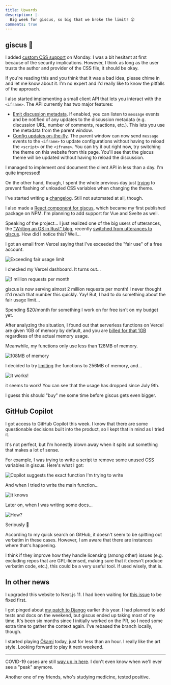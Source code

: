 ```yaml
---
title: Upwards
description: |-
  Big week for giscus, so big that we broke the limit! 😮
comments: true
---
```


## giscus 💎

I added [custom CSS support][css] on Monday. I was a bit hesitant at first
because of the security implications. However, I think as long as the user
trusts the author and provider of the CSS file, it should be okay.

If you're reading this and you think that it was a bad idea, please chime in
and let me know about it. I'm no expert and I'd really like to know the
pitfalls of the approach.

I also started implementing a small client API that lets you interact with the
`<iframe>`. The API currently has two major features:

- [Emit discussion metadata][emit]. If enabled, you can listen to `message`
  events and be notified of any updates to the discussion metadata (e.g.
  discussion URL, number of comments, reactions, etc.). This lets you use the
  metadata from the parent window.
- [Config updates on-the-fly][fly]. The parent window can now send `message`
  events to the `<iframe>` to update configurations without having to reload
  the `<script>` or the `<iframe>`. You can try it out right now, try switching
  the theme on this website from this page. You'll see that the giscus theme
  will be updated without having to reload the discussion.

I managed to implement *and* document the client API in less than a day. I'm
quite impressed!

On the other hand, though, I spent the whole previous day just
[trying][prevent-flash] to prevent flashing of unloaded CSS variables when
changing the theme.

I've started writing a [changelog][changelog]. Still not automated at all,
though.

I also made a [React component for giscus][react-giscus], which became my first
published package on NPM. I'm planning to add support for Vue and Svelte as
well.

Speaking of the project... I just realized one of the big users of utterances,
the ["Writing an OS in Rust" blog][rust-blog], recently [switched from
utterances to giscus][switch]. How did I notice this? Well...

I got an email from Vercel saying that I've exceeded the "fair use" of a free
account.

![Exceeding fair usage limit](/img/uploads/vercel-exceed.png)

I checked my Vercel dashboard. It turns out...

![1 million requests per month](/img/uploads/giscus-1mil.png)

giscus is now serving almost 2 million requests per month! I never thought it'd
reach that number this quickly. Yay! But, I had to do something about the fair
usage limit...

Spending $20/month for something I work on for free isn't on my budget yet.

After analyzing the situation, I found out that serverless functions on Vercel
are given 1GB of memory by default, and you are [billed for that 1GB][1gb]
regardless of the actual memory usage.

Meanwhile, my functions only use less than 128MB of memory.

![108MB of memory](/img/uploads/giscus-128.png)

I decided to try [limiting][limit] the functions to 256MB of memory, and...

![It works!](/img/uploads/giscus-execution.png)

it seems to work! You can see that the usage has dropped since July 9th.

I guess this should "buy" me some time before giscus gets even bigger.

## GitHub Copilot

I got access to GitHub Copilot this week. I know that there are some
questionable decisions built into the product, so I kept that in mind as I
tried it.

It's not perfect, but I'm honestly blown away when it spits out something that
makes a lot of sense.

For example, I was trying to write a script to remove some unused CSS variables
in giscus. Here's what I got:

![Copilot suggests the exact function I'm trying to write](/img/uploads/copilot-1.png)

And when I tried to write the main function...

![It knows](/img/uploads/copilot-2.png)

Later on, when I was writing some docs...

![How?](/img/uploads/copilot-3.png)

Seriously 🤯

According to my quick search on GitHub, it doesn't seem to be spitting out
verbatim in these cases. However, I am aware that there are instances where
that's happening.

I think if they improve how they handle licensing (among other) issues (e.g.
excluding repos that are GPL-licensed, making sure that it doesn't produce
verbatim code, etc.), this could be a very useful tool. If used wisely, that
is.

## In other news

I upgraded this website to Next.js 11. I had been waiting for
[this issue][prefresh] to be fixed first.

I got pinged about [my patch to Django][django] earlier this year. I had
planned to add tests and docs on the weekend, but giscus ended up taking most
of my time. It's been six months since I initially worked on the PR, so I need
some extra time to gather the context again. I've rebased the branch locally,
though.

I started playing [Ōkami][okami] today, just for less than an hour. I really
like the art style. Looking forward to play it next weekend.

---

COVID-19 cases are still [way up in here][covid]. I don't even know when we'll
ever see a "peak" anymore.

Another one of my friends, who's studying medicine, tested positive.

[css]: https://github.com/laymonage/giscus/pull/128
[emit]: https://github.com/laymonage/giscus/pull/136
[fly]: https://github.com/laymonage/giscus/pull/138
[prevent-flash]: https://github.com/laymonage/giscus/pull/135
[changelog]: https://github.com/laymonage/giscus/blob/main/CHANGELOG.md
[react-giscus]: https://github.com/giscus/react-giscus
[rust-blog]: https://os.phil-opp.com
[switch]: https://github.com/phil-opp/blog_os/pull/996
[1gb]: https://vercel.com/docs/platform/usage#execution
[limit]: https://github.com/laymonage/giscus/pull/132
[prefresh]: https://github.com/preactjs/next-plugin-preact/issues/34
[django]: https://github.com/django/django/pull/13827
[okami]: https://en.wikipedia.org/wiki/%C5%8Ckami
[covid]: https://ourworldindata.org/coronavirus-data?country=~IDN

